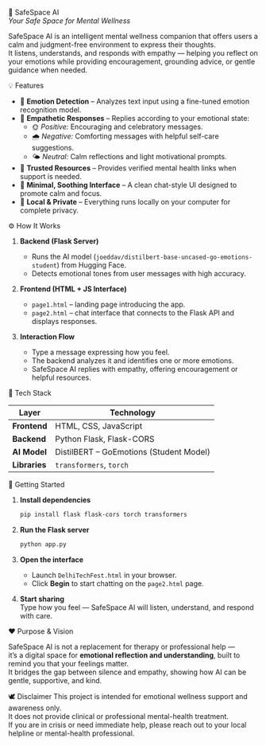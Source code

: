 🌿 SafeSpace AI  
   *Your Safe Space for Mental Wellness*

SafeSpace AI is an intelligent mental wellness companion that offers users a calm and judgment-free environment to express their thoughts.  
It listens, understands, and responds with empathy — helping you reflect on your emotions while providing encouragement, grounding advice, or gentle guidance when needed.

💡 Features

- 🧠 **Emotion Detection** – Analyzes text input using a fine-tuned emotion recognition model.  
- 💬 **Empathetic Responses** – Replies according to your emotional state:  
  - 🌞 *Positive:* Encouraging and celebratory messages.  
  - 🌧️ *Negative:* Comforting messages with helpful self-care suggestions.  
  - 🌤️ *Neutral:* Calm reflections and light motivational prompts.  
- 🔗 **Trusted Resources** – Provides verified mental health links when support is needed.  
- 🌈 **Minimal, Soothing Interface** – A clean chat-style UI designed to promote calm and focus.  
- 🧩 **Local & Private** – Everything runs locally on your computer for complete privacy.

⚙️ How It Works

1. **Backend (Flask Server)**  
   - Runs the AI model (`joeddav/distilbert-base-uncased-go-emotions-student`) from Hugging Face.  
   - Detects emotional tones from user messages with high accuracy.  

2. **Frontend (HTML + JS Interface)**  
   - `page1.html` – landing page introducing the app.  
   - `page2.html` – chat interface that connects to the Flask API and displays responses.  

3. **Interaction Flow**  
   - Type a message expressing how you feel.  
   - The backend analyzes it and identifies one or more emotions.  
   - SafeSpace AI replies with empathy, offering encouragement or helpful resources.

🧠 Tech Stack

| Layer | Technology |
|-------|-------------|
| **Frontend** | HTML, CSS, JavaScript |
| **Backend** | Python Flask, Flask-CORS |
| **AI Model** | DistilBERT – GoEmotions (Student Model) |
| **Libraries** | `transformers`, `torch` |

🚀 Getting Started

1. **Install dependencies**
   ```bash
   pip install flask flask-cors torch transformers
   ```

2. **Run the Flask server**
   ```bash
   python app.py
   ```

3. **Open the interface**
   - Launch `DelhiTechFest.html` in your browser.
   - Click **Begin** to start chatting on the `page2.html` page.

4. **Start sharing**  
   Type how you feel — SafeSpace AI will listen, understand, and respond with care.

❤️ Purpose & Vision

SafeSpace AI is not a replacement for therapy or professional help —  
it’s a digital space for **emotional reflection and understanding**, built to remind you that your feelings matter.  
It bridges the gap between silence and empathy, showing how AI can be gentle, supportive, and kind.

🕊️ Disclaimer
This project is intended for emotional wellness support and awareness only.  
It does not provide clinical or professional mental-health treatment.  
If you are in crisis or need immediate help, please reach out to your local helpline or mental-health professional.
